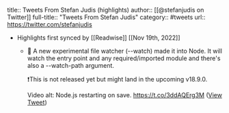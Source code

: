 title:: Tweets From Stefan Judis (highlights)
author:: [[@stefanjudis on Twitter]]
full-title:: "Tweets From Stefan Judis"
category:: #tweets
url:: https://twitter.com/stefanjudis

- Highlights first synced by [[Readwise]] [[Nov 19th, 2022]]
	- 🎉 A new experimental file watcher (--watch) made it into Node. It will watch the entry point and any required/imported module and there's also a --watch-path argument.
	  
	  ❗This is not released yet but might land in the upcoming v18.9.0.
	  
	  Video alt: Node.js restarting on save. https://t.co/3ddAQErg3M ([View Tweet](https://twitter.com/stefanjudis/status/1567042176856604673))